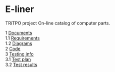 # E-liner
TRiTPO project
On-line catalog of computer parts.

1 [Documents](Documents)  
1.1 [Requirements](Documents/Requirements)  
1.2 [Diagrams](Documents/Diagrams)  
2 [Code](code/src/main/java/com/example)   
3 [Testing info](Testing)  
3.1 [Test plan](Testing/TestPlan.md)  
3.2 [Test results](Testing/TestResults.md)  
